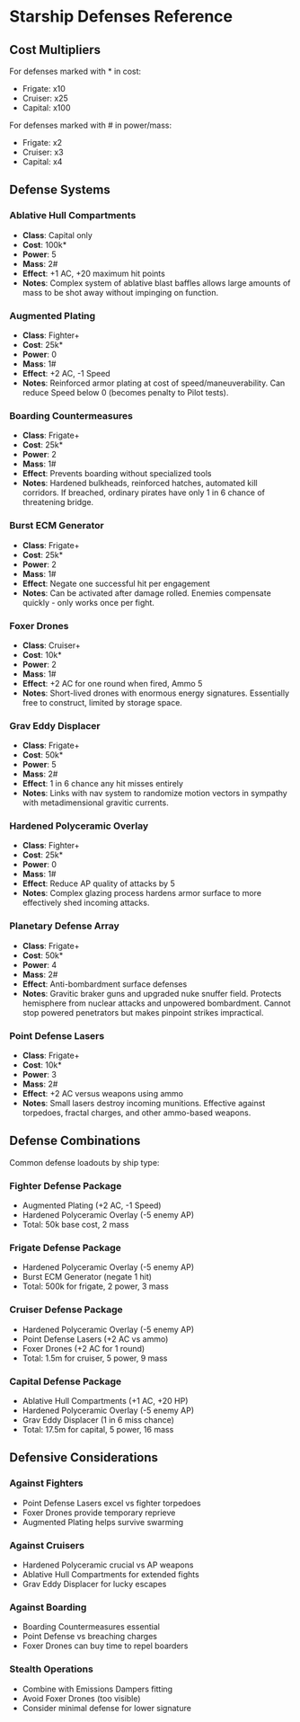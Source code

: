 # Starship Defenses Reference

## Cost Multipliers

For defenses marked with * in cost:
- Frigate: x10
- Cruiser: x25
- Capital: x100

For defenses marked with # in power/mass:
- Frigate: x2
- Cruiser: x3
- Capital: x4

## Defense Systems

### Ablative Hull Compartments
- **Class**: Capital only
- **Cost**: 100k*
- **Power**: 5
- **Mass**: 2#
- **Effect**: +1 AC, +20 maximum hit points
- **Notes**: Complex system of ablative blast baffles allows large amounts of mass to be shot away without impinging on function.

### Augmented Plating
- **Class**: Fighter+
- **Cost**: 25k*
- **Power**: 0
- **Mass**: 1#
- **Effect**: +2 AC, -1 Speed
- **Notes**: Reinforced armor plating at cost of speed/maneuverability. Can reduce Speed below 0 (becomes penalty to Pilot tests).

### Boarding Countermeasures
- **Class**: Frigate+
- **Cost**: 25k*
- **Power**: 2
- **Mass**: 1#
- **Effect**: Prevents boarding without specialized tools
- **Notes**: Hardened bulkheads, reinforced hatches, automated kill corridors. If breached, ordinary pirates have only 1 in 6 chance of threatening bridge.

### Burst ECM Generator
- **Class**: Frigate+
- **Cost**: 25k*
- **Power**: 2
- **Mass**: 1#
- **Effect**: Negate one successful hit per engagement
- **Notes**: Can be activated after damage rolled. Enemies compensate quickly - only works once per fight.

### Foxer Drones
- **Class**: Cruiser+
- **Cost**: 10k*
- **Power**: 2
- **Mass**: 1#
- **Effect**: +2 AC for one round when fired, Ammo 5
- **Notes**: Short-lived drones with enormous energy signatures. Essentially free to construct, limited by storage space.

### Grav Eddy Displacer
- **Class**: Frigate+
- **Cost**: 50k*
- **Power**: 5
- **Mass**: 2#
- **Effect**: 1 in 6 chance any hit misses entirely
- **Notes**: Links with nav system to randomize motion vectors in sympathy with metadimensional gravitic currents.

### Hardened Polyceramic Overlay
- **Class**: Fighter+
- **Cost**: 25k*
- **Power**: 0
- **Mass**: 1#
- **Effect**: Reduce AP quality of attacks by 5
- **Notes**: Complex glazing process hardens armor surface to more effectively shed incoming attacks.

### Planetary Defense Array
- **Class**: Frigate+
- **Cost**: 50k*
- **Power**: 4
- **Mass**: 2#
- **Effect**: Anti-bombardment surface defenses
- **Notes**: Gravitic braker guns and upgraded nuke snuffer field. Protects hemisphere from nuclear attacks and unpowered bombardment. Cannot stop powered penetrators but makes pinpoint strikes impractical.

### Point Defense Lasers
- **Class**: Frigate+
- **Cost**: 10k*
- **Power**: 3
- **Mass**: 2#
- **Effect**: +2 AC versus weapons using ammo
- **Notes**: Small lasers destroy incoming munitions. Effective against torpedoes, fractal charges, and other ammo-based weapons.

## Defense Combinations

Common defense loadouts by ship type:

### Fighter Defense Package
- Augmented Plating (+2 AC, -1 Speed)
- Hardened Polyceramic Overlay (-5 enemy AP)
- Total: 50k base cost, 2 mass

### Frigate Defense Package  
- Hardened Polyceramic Overlay (-5 enemy AP)
- Burst ECM Generator (negate 1 hit)
- Total: 500k for frigate, 2 power, 3 mass

### Cruiser Defense Package
- Hardened Polyceramic Overlay (-5 enemy AP)
- Point Defense Lasers (+2 AC vs ammo)
- Foxer Drones (+2 AC for 1 round)
- Total: 1.5m for cruiser, 5 power, 9 mass

### Capital Defense Package
- Ablative Hull Compartments (+1 AC, +20 HP)
- Hardened Polyceramic Overlay (-5 enemy AP)
- Grav Eddy Displacer (1 in 6 miss chance)
- Total: 17.5m for capital, 5 power, 16 mass

## Defensive Considerations

### Against Fighters
- Point Defense Lasers excel vs fighter torpedoes
- Foxer Drones provide temporary reprieve
- Augmented Plating helps survive swarming

### Against Cruisers
- Hardened Polyceramic crucial vs AP weapons
- Ablative Hull Compartments for extended fights
- Grav Eddy Displacer for lucky escapes

### Against Boarding
- Boarding Countermeasures essential
- Point Defense vs breaching charges
- Foxer Drones can buy time to repel boarders

### Stealth Operations
- Combine with Emissions Dampers fitting
- Avoid Foxer Drones (too visible)
- Consider minimal defense for lower signature